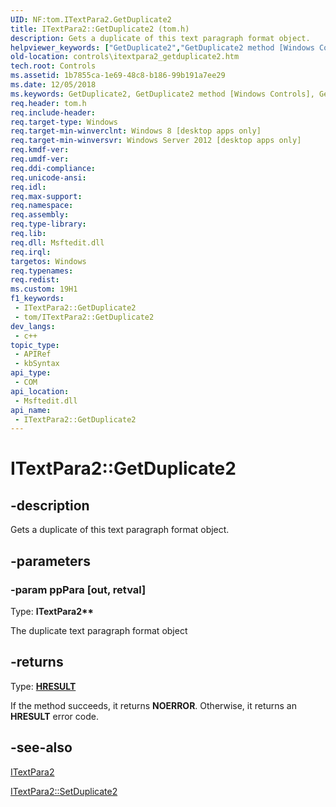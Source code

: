 ```yaml
---
UID: NF:tom.ITextPara2.GetDuplicate2
title: ITextPara2::GetDuplicate2 (tom.h)
description: Gets a duplicate of this text paragraph format object.
helpviewer_keywords: ["GetDuplicate2","GetDuplicate2 method [Windows Controls]","GetDuplicate2 method [Windows Controls]","ITextPara2 interface","ITextPara2 interface [Windows Controls]","GetDuplicate2 method","ITextPara2.GetDuplicate2","ITextPara2::GetDuplicate2","controls.itextpara2_getduplicate2","tom/ITextPara2::GetDuplicate2"]
old-location: controls\itextpara2_getduplicate2.htm
tech.root: Controls
ms.assetid: 1b7855ca-1e69-48c8-b186-99b191a7ee29
ms.date: 12/05/2018
ms.keywords: GetDuplicate2, GetDuplicate2 method [Windows Controls], GetDuplicate2 method [Windows Controls],ITextPara2 interface, ITextPara2 interface [Windows Controls],GetDuplicate2 method, ITextPara2.GetDuplicate2, ITextPara2::GetDuplicate2, controls.itextpara2_getduplicate2, tom/ITextPara2::GetDuplicate2
req.header: tom.h
req.include-header: 
req.target-type: Windows
req.target-min-winverclnt: Windows 8 [desktop apps only]
req.target-min-winversvr: Windows Server 2012 [desktop apps only]
req.kmdf-ver: 
req.umdf-ver: 
req.ddi-compliance: 
req.unicode-ansi: 
req.idl: 
req.max-support: 
req.namespace: 
req.assembly: 
req.type-library: 
req.lib: 
req.dll: Msftedit.dll
req.irql: 
targetos: Windows
req.typenames: 
req.redist: 
ms.custom: 19H1
f1_keywords:
 - ITextPara2::GetDuplicate2
 - tom/ITextPara2::GetDuplicate2
dev_langs:
 - c++
topic_type:
 - APIRef
 - kbSyntax
api_type:
 - COM
api_location:
 - Msftedit.dll
api_name:
 - ITextPara2::GetDuplicate2
---
```


# ITextPara2::GetDuplicate2


## -description

Gets a duplicate of this text paragraph format object.

## -parameters

### -param ppPara [out, retval]

Type: <b>ITextPara2**</b>

The duplicate text paragraph format object

## -returns

Type: <b><a href="/windows/desktop/WinProg/windows-data-types">HRESULT</a></b>

If the method succeeds, it returns <b>NOERROR</b>. Otherwise, it returns an <b>HRESULT</b> error code.

## -see-also

<a href="/windows/desktop/api/tom/nn-tom-itextpara2">ITextPara2</a>



<a href="/windows/desktop/api/tom/nf-tom-itextpara2-setduplicate2">ITextPara2::SetDuplicate2</a>

